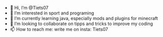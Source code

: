 - 👋 Hi, I’m @Tiets07
- 👀 I’m interested in sport and programing
- 🌱 I’m currently learning java, especially mods and plugins for minecraft
- 💞️ I’m looking to collaborate on tipps and tricks to improve my coding
- 📫 How to reach me: write me on insta: Tiets07

<!---
Tiets07/Tiets07 is a ✨ special ✨ repository because its `README.md` (this file) appears on your GitHub profile.
You can click the Preview link to take a look at your changes.
--->
